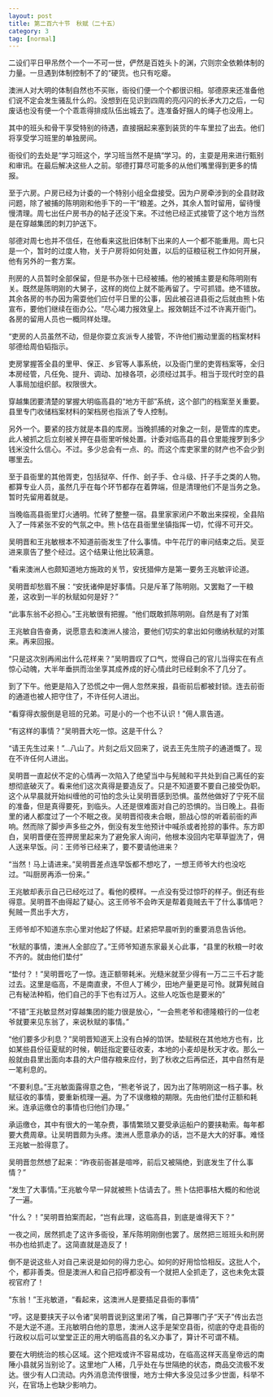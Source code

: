 ```yaml
---
layout: post
title: 第二百六十节　秋赋（二十五）
category: 3
tag: [normal]
---
```


二设们平日甲吊然个一个一不可一世，俨然是百姓头卜的渊，穴则宗全依赖体制的力量。一旦遇到体制控制不了的“硬货。也只有吃瘪。

澳洲人对大明的体制自然也不买账，衙役们便一个个都很识相。邬德原来还准备他们说不定会发生骚乱什么的。没想到在见识到四周的亮闪闪的长矛大刀之后，一句废话也没有便一个个乖乖得排成队伍出城去了。连准备好捆人的绳子也没用上。

其中的班头和骨干享受特别的待遇，直接捆起来塞到装货的牛车里拉了出去。他们将享受学习班里的单独房间。

衙役们的去处是“学习班这个，学习班当然不是搞“学习。的，主耍是用来进行甄别和审讯。在最后解决这些人之前。邬德打算尽可能多的从他们嘴里得到更多的情报。

至于六房。户房已经为计委的一个特别小组全盘接受。因为户房牵涉到的全县财政问题，除了被捕的陈明刚和他手下的一干“粮差。之外，其余人暂时留用，留待慢慢清理。周七出任户房书办的帖子还没下来。不过他已经正式接管了这个地方当然是在穿越集团的刺刀护送下。

邬德对周七也并不信任，在他看来这批旧体制下出来的人一个都不能重用。周七只是一个，暂时的过度人物，关于户房将如何处置，以后的征粮征税工作如何开展，他有另外的一套方案。

刑房的人员暂时全部保留，但是书办张十已经被捕。他的被捕主要是和陈明刚有关。既然是陈明刚的大舅子，这样的岗位上就不能再留了。宁可抓错。绝不错放。其余各房的书办因为需耍他们应付平日里的公事，因此被召进县衙之后就由熊卜佑宣布，要他们继续在衙办公。“尽心竭力报效皇上。报效朝廷不过不许离开衙门。各房的留用人员也一概同样处理。

“吏房的人员虽然不动，但是你耍立亥派专人接管，不许他们搬动里面的档案材料邬德给周伯韬指示。

吏房掌握答全县的里甲、保正、乡官等人事系统，以及衙门里的吏胥档案等，全归本房经管，凡任免、提升、调动、加禄各项，必须经过其手。相当于现代时空的县人事局加组织部。权限很大。

穿越集团要清楚的掌握大明临高县的“地方干部”系统，这个部门的档案至关重要。县里专门收储档案材料的架档房也指派了专人控制。

另外一个。要紧的技方就是本县的库房。当晚抓捕的对象之一刻，是管库的库吏。此人被抓之后立刻被关押在县衙里听候处置。计委对临高县的县仓里能搜罗到多少钱米没什么信心。不过。多少总会有一点、的。而这个库吏家里的财产也不会少到哪里去。

至于县衙里的其他胥吏，包括狱卒、仟作、刽子手、仓斗级、扦子手之类的人物。都算专业人员，虽然几乎在每个环节都存在着弊端，但是清理他们不是当务之急。暂时先留用着就是。

当晚临高县衙里灯火通明。忙砖了整整一宿。县里家家闭户不敢出来探视，全县陷入了一阵紧张不安的气氛之中。熊卜估在县衙里坐镇指挥一切，忙得不可开交。

吴明晋和王兆敏根本不知道前衙发生了什么事情。中午花厅的审问结束之后。吴亚进来禀告了整个经过。这个结果让他比较满意。

“看来澳洲人也颇知道地方施政的关节，安抚猎伸方是第一要务王兆敏评论道。

吴明晋却愁眉不展：“安抚诸伸是好事情。只是斥革了陈明刚。又罢黜了一干粮差，这收到一半的秋赋如何是好？”

“此事东翁不必担心。”王兆敏很有把握。“他们既敢抓陈明刚。自然是有了对策

王兆敏自告奋勇，说愿意去和澳洲人接洽，要他们切实的拿出如何缴纳秋赋的对策来。再来回报。

“只是这次别再闹出什么花样来？”吴明晋叹了口气，觉得自己的官儿当得实在有点惊心动魄，大半年垂拱而治坐享其成养成的好心情此时已经剩余不了几分了。

到了下午。他更是陷入了恐慌之中一佣人忽然来报，县衙前后都被封锁。连去前衙的通道也被人把守住了，不许任何人进出。

“看穿得衣服倒是皂班的兄弟。可是小的一个也不认识！”佣人禀告道。

“有这样的事情？”吴明晋大吃一惊。这是干什么？

“请王先生过来！”…八山了。片刻之后又回来了，说去王先生院子的通道慨了。现在不许任何人进出。

吴明晋一直起伏不定的心情再一次陷入了绝望当中与髡贼和平共处到自己离任的妄想彻底破灭了。看来他们这次真得是要造反了。只是不知道要不要自己接受伪职。这个从早晨就开始纠缠他的可怕的念头让吴明晋感到恐惧。虽然他做好了宁死不屈的准备，但是真得要死，到临头。人还是很难面对自己的恐惧的。当日晚上。县衙里的诸人都度过了一个不眠之夜。吴明晋彻夜未合眼，胆战心惊的听着前衙的声响。然而除了脚步声多些之外，倒没有发生他预计中喊杀或者抢掠的事件。东方即白，吴明晋便在签押房里起来为了避免家人询问，他根本没回内宅草草盥洗了，佣人送来早饭。问：王师爷已经来了，要不要请他进来？

“当然！马上请进来。”吴明晋差点连早饭都不想吃了，一想王师爷大约也没吃过。“叫厨房再添一份来。”

王兆敏却表示自己已经吃过了。看他的模样。一点没有受过惊吓的样子。倒还有些得意。吴明晋不由得起了疑心。这王师爷不会昨天是帮着竟贼去干了什么事情吧？髡贼一贯出手大方，

王师爷却不知道东宗心里对他起了怀疑。赶紧把早晨听到的重要消息告诉他。

“秋赋的事情，澳洲人全部应了。”王师爷知道东家最关心此事，“县里的秋粮一时收不齐的。就由他们垫付”

“垫付？！”吴明晋吃了一惊。连正额带耗米。光糙米就至少得有一万二三千石才能过去。这里是临高，不是南直隶，不但人丁稀少，田地产量更是可怜。就算髡贼自己有秘法种稻，他们自己的手下也有过万人。这些人吃饭也是要米的”

“不错”王兆敏显然对穿越集团的能力很是放心，“一会熊老爷和德隆粮行的一位老爷就要来见东翁了，来说秋赋的事情。”

“他们要多少利息？”吴明晋知道天上没有白掉的馅饼。垫赋税在其他地方也有，比如某些县份征夏赋的时候，朝廷指定要征收麦，本地的小麦却是秋天才收。那么一般就由县里出面向本县的大户借存粮来应付，到了秋收之后再偿还，其中自然有是一笔利息的。

“不要利息。”王兆敏面露得意之色，“熊老爷说了，因为出了陈明刚这一档子事。秋赋征收的事情，要重新梳理一遍。为了不误缴粮的期限。先由他们垫付正额和耗米。连承运缴仓的事情也归他们办理。”

承运缴仓，其中有很大的一笔杂费，事情繁琐又要受承运船户的要挟勒索。每年都要大费周章。让吴明晋颇为头疼。澳洲人愿意承办的话，岂不是大大的好事。难怪王兆敏一脸得意了。

吴明晋忽然想了起来：“昨夜前衙甚是喧哗，前后又被隔绝，到底发生了什么事情？”

“发生了大事情。”王兆敏今早一舁就被熊卜估请去了。熊卜估把事桔大概的和他说了一遍。

“什么？！”吴明晋拍案而起，“岂有此理，这临高县，到底是谁得天下？”

一夜之间，居然抓走了这许多衙役，革斥陈明刚倒也罢了。居然把三班班头和刑房书办也给抓走了。这简直就是造反了！

倒不是说这些人对自己来说是如何的得力忠心。如何的好用恰恰相反。这批人个，个，都非善类。但是澳洲人和自己招呼都没有一个就把人全抓走了，这也未免太蓑视官府了！

“东翁！”王兆敏道，“看起来，这澳洲人是要插足县衙的事情”

“哼。这是要挟天子以令诸”吴明晋说到这里闭了嘴，自己算哪门子“天子”传出去岂不是大逆不道。王兆敏明白他的意思，澳洲人这手是架空县衙，彻底的夺走县衙的行政权以后可以堂堂正正的用大明临高县的名义办事了，算计不可谓不精。

要在大明统治的核心区域。这个把戏或许不容易成功，在临高这样天高皇帝远的南陲小县就另当别论了。这里地广人稀，几乎处在与世隔绝的状态，商品交流极不发达。很少有人口流动。内外消息流传很慢，地方士伸大多没见过多少世面，科举不兴，在官场上也缺少影响力。